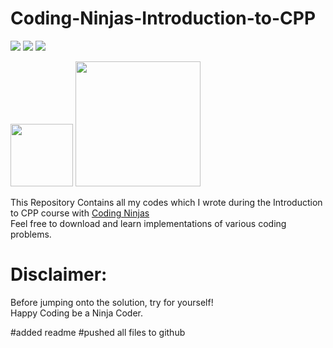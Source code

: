 # Coding-Ninjas-Introduction-to-CPP

<img src="https://img.shields.io/github/issues/abhikdas7421/Introduction-to-CPP-Coding-Ninjas"> <img src="https://img.shields.io/github/forks/abhikdas7421/Introduction-to-CPP-Coding-Ninjas"> <img src="https://img.shields.io/github/stars/abhikdas7421/Introduction-to-CPP-Coding-Ninjas">

<img src="https://upload.wikimedia.org/wikipedia/commons/thumb/1/18/ISO_C%2B%2B_Logo.svg/1200px-ISO_C%2B%2B_Logo.svg.png" width=100> <img src="https://www.codingninjas.com/assets-landing/images/CNLOGO.svg" width=200>

This Repository Contains all my codes which I wrote during the Introduction to CPP course with <a href="https://www.codingninjas.com/">Coding Ninjas</a></br>
Feel free to download and learn implementations of various coding problems.</br>

# Disclaimer:

<p> Before jumping onto the solution, try for yourself! </br> Happy Coding be a Ninja Coder.</p>

#added readme
#pushed all files to github